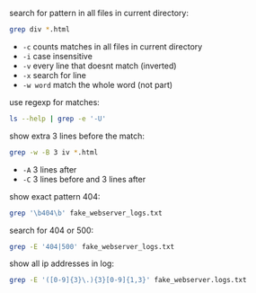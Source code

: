 search for pattern in all files in current directory:
```bash
grep div *.html
```

- `-c` counts matches in all files in current directory
- `-i` case insensitive
- `-v` every line that doesnt match (inverted)
- `-x` search for line
- `-w word` match the whole word (not part)

use regexp for matches:
```bash
ls --help | grep -e '-U'
```

show extra 3 lines before the match:
```bash
grep -w -B 3 iv *.html
```

- `-A` 3 lines after
- `-C` 3 lines before and 3 lines after

show exact pattern 404:
```bash
grep '\b404\b' fake_webserver_logs.txt
```

search for 404 or 500:
```bash
grep -E '404|500' fake_webserver_logs.txt
```

show all ip addresses in log:
```bash
grep -E '([0-9]{3}\.){3}[0-9]{1,3}' fake_webserver.logs.txt
```